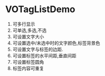 # VOTagListDemo

1. 可多行显示
2. 可单选,多选,不选
3. 可设置文字大小
4. 可设置选中/未选中时的文字颜色,标签背景色
5. 可设置文字与标签的边距.
6. 可设置标签的水平间距,垂直间距
7. 可设置标签圆角
8. 标签内容可重复
